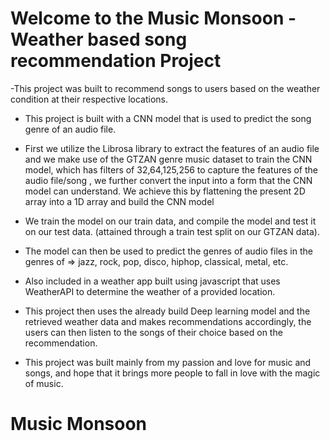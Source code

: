 # Welcome to the Music Monsoon - Weather based song recommendation Project


-This project was built to recommend songs to users based on the weather condition at their respective locations.

- This project is built with a CNN model that is used to predict the song genre of an audio file.

- First we utilize the Librosa library to extract the features of an audio file and we make use of the GTZAN genre music dataset to train the CNN model, which has filters of 32,64,125,256 to capture the features of the audio file/song , we further convert the input into a form that the CNN model can understand. We achieve this by flattening the present 2D array into a 1D array and build the CNN model

- We train the model on our train data, and compile the model and test it on our test data. (attained through a train test split on our GTZAN data).

- The model can then be used to predict the genres of audio files in the genres of => jazz, rock, pop, disco, hiphop, classical, metal, etc.

- Also included in a weather app built using javascript that uses WeatherAPI to determine the weather of a provided location.

- This project then uses the already build Deep learning model and the retrieved weather data and makes recommendations accordingly, the users can then listen to the songs of their choice based on the recommendation.

- This project was built mainly from my passion and love for music and songs, and hope that it brings more people to fall in love with the magic of music.
 
# Music Monsoon
